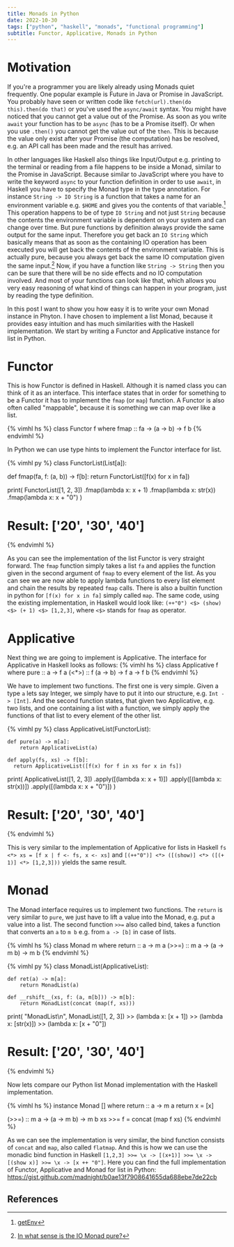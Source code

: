 ```yaml
---
title: Monads in Python
date: 2022-10-30
tags: ["python", "haskell", "monads", "functional programming"]
subtitle: Functor, Applicative, Monads in Python
---
```


# Motivation

If you're a programmer you are likely already using Monads quiet frequently. One popular example is Future in Java or Promise in JavaScript. You probably have seen or written code like `fetch(url).then(do this).then(do that)` or you've used the `async/await` syntax. You might have noticed that you cannot get a value out of the Promise. As soon as you write `await` your function has to be `async` (has to be a Promise itself). Or when you use `.then()` you cannot get the value out of the `then`. This is because the value only exist after your Promise (the computation) has be resolved, e.g. an API call has been made and the result has arrived.

In other languages like Haskell also things like Input/Output e.g. printing to the terminal or reading from a file happens to be inside a Monad, similar to the Promise in JavaScript. Because similar to JavaScript where you have to write the keyword `async` to your function definition in order to use `await`, in Haskell you have to specify the Monad type in the type annotation. For instance `String -> IO String` is a function that takes a name for an environment variable e.g. `$HOME` and gives you the contents of that variable.[^1] This operation happens to be of type `IO String` and not just `String` because the contents the environment variable is dependent on your system and can change over time. But pure functions by definition always provide the same output for the same input. Therefore you get back an `IO String` which basically means that as soon as the containing IO operation has been executed you will get back the contents of the  environment variable. This is actually pure, because you always get back the same IO computation given the same input.[^2] Now, if you have a function like `String -> String` then you can be sure that there will be no side effects and no IO computation involved. And most of your functions can look like that, which allows you very easy reasoning of what kind of things can happen in your program, just by reading the type definition.

In this post I want to show you how easy it is to write your own Monad instance in Phyton. I have chosen to implement a list Monad, because it provides easy intuition and has much similarities with the Haskell implementation.  We start by writing a Functor and Applicative instance for list in Python.

# Functor

This is how Functor is defined in Haskell. Although it is named class you can think of it as an interface. This interface states that in order for something to be a Functor it has to implement the `fmap` (or `map`) function. A Functor is also often called "mappable", because it is something we can map over like a list.

{% vimhl hs %}
class Functor f where
  fmap :: fa -> (a -> b) -> f b
{% endvimhl %}

In Python we can use type hints to implement the Functor interface for list.


{% vimhl py %}
class FunctorList(List[a]):

  def fmap(fa, f: (a, b)) -> f[b]:
      return FunctorList([f(x) for x in fa])

print(
  FunctorList([1, 2, 3])
    .fmap(lambda x: x + 1)
    .fmap(lambda x: str(x))
    .fmap(lambda x: x + "0")
)

# Result: ['20', '30', '40']
{% endvimhl %}

As you can see the implementation of the list Functor is very straight forward. The `fmap` function simply takes a list `fa` and applies the function given in the second argument of `fmap` to every element of the list. As you can see we are now able to apply lambda functions to every list element and chain the results by repeated `fmap` calls. There is also a builtin function in python for `[f(x) for x in fa]` simply called `map`. The same code, using the existing implementation, in Haskell would look like: `(++"0") <$> (show) <$> (+ 1) <$> [1,2,3]`, where `<$>` stands for `fmap` as operator.

# Applicative

Next thing we are going to implement is Applicative. The interface for Applicative in Haskell looks as follows:
{% vimhl hs %}
class Applicative f where
  pure :: a -> f a
  (<*>) :: f (a -> b) -> f a -> f b
{% endvimhl %}

We have to implement two functions. The first one is very simple. Given a type `a` lets say Integer, we simply have to put it into our structure, e.g. `Int -> [Int]`. And the second function states, that given two Applicative, e.g. two lists, and one containing a list with a function, we simply apply the functions of that list to every element of the other list.


{% vimhl py %}
class ApplicativeList(FunctorList):

    def pure(a) -> m[a]:
        return ApplicativeList(a)

    def apply(fs, xs) -> f[b]:
      return ApplicativeList([f(x) for f in xs for x in fs])

print(
  ApplicativeList([1, 2, 3])
    .apply([(lambda x: x + 1)])
    .apply([(lambda x: str(x))])
    .apply([(lambda x: x + "0")])
)

# Result: ['20', '30', '40']
{% endvimhl %}

This is very similar to the implementation of Applicative for lists in Haskell `fs <*> xs = [f x | f <- fs, x <- xs]` and `[(++"0")] <*> ([(show)] <*> ([(+ 1)] <*> [1,2,3]))` yields the same result.

# Monad

The Monad interface requires us to implement two functions. The `return` is very similar to `pure`, we just have to lift a value into the Monad, e.g. put a value into a list. The second function `>>=` also called bind, takes a function that converts an `a` to `m b` e.g. from `a -> [b]` in case of lists.

{% vimhl hs %}
class Monad m where
  return :: a -> m a
  (>>=) :: m a -> (a -> m b) -> m b
{% endvimhl %}


{% vimhl py %}
class MonadList(ApplicativeList):

    def ret(a) -> m[a]:
        return MonadList(a)

    def __rshift__(xs, f: (a, m[b])) -> m[b]:
        return MonadList(concat (map(f, xs)))

print(
  "MonadList\n",
  MonadList([1, 2, 3])
    >> (lambda x: [x + 1])
    >> (lambda x: [str(x)])
    >> (lambda x: [x + "0"])

# Result: ['20', '30', '40']
{% endvimhl %}


Now lets compare our Python list Monad implementation with the Haskell implementation.

{% vimhl hs %}
instance Monad [] where
  return :: a -> m a
  return x = [x]

  (>>=) :: m a -> (a -> m b) -> m b
  xs >>= f = concat (map f xs)
{% endvimhl %}

As we can see the implementation is very similar, the bind function consists of `concat` and `map`, also called `flatmap`. And this is how we can use the monadic bind function in Haskell `[1,2,3] >>= \x -> [(x+1)] >>= \x -> [(show x)] >>= \x -> [x ++ "0"]`. Here you can find the full implementation of Functor, Applicative and Monad for list in Python:
https://gist.github.com/madnight/b0ae13f7908641655da688ebe7de22cb


## References
[^1]: [getEnv](https://hackage.haskell.org/package/base-4.17.0.0/docs/System-Environment.html#v:getEnv)
[^2]: [In what sense is the IO Monad pure?](https://stackoverflow.com/a/4066401)

